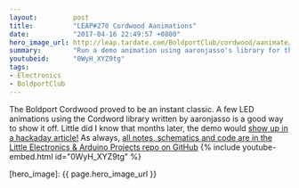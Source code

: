 ```yaml
---
layout:         post
title:          "LEAP#270 Cordwood Aanimations"
date:           "2017-04-16 22:49:57 +0800"
hero_image_url: http://leap.tardate.com/BoldportClub/cordwood/aanimate/assets/aanimate_build.jpg
summary:        "Run a demo animation using aaronjasso's library for the Boldport Club Cordwood"
youtubeid:      "0WyH_XYZ9tg"
tags:
- Electronics
- BoldportClub
---
```


The Boldport Cordwood proved to be an instant classic.
A few LED animations using the Cordword library written by aaronjasso is a good way to show it off.
Little did I know that months later, the demo would [show up in a hackaday article!](http://hackaday.com/2017/03/24/retrotechtacular-tinkertoy-and-cordwood-in-the-pre-ic-era/)
As always, [all notes, schematics and code are in the Little Electronics & Arduino Projects repo on GitHub][project]
{% include youtube-embed.html id="0WyH_XYZ9tg" %}

[leap]: http://leap.tardate.com
[project]: https://github.com/tardate/LittleArduinoProjects/tree/master/BoldportClub/cordwood/aanimate
[hero_image]: {{ page.hero_image_url }}

